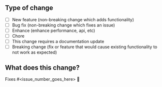 <!-- Thank you for contributing package 🤗 -->

## Type of change

<!-- Please delete options that are not relevant. -->

- [ ] New feature (non-breaking change which adds functionality)
- [ ] Bug fix (non-breaking change which fixes an issue)
- [ ] Enhance (enhance performance, api, etc)
- [ ] Chore
- [ ] This change requires a documentation update
- [ ] Breaking change (fix or feature that would cause existing functionality to not work as expected)

## What does this change?

<!-- Please include a summary of the change and which issue is fixed. Please also include relevant motivation and context. List any dependencies that are required for this change. -->

Fixes #<issue_number_goes_here> 🎯

